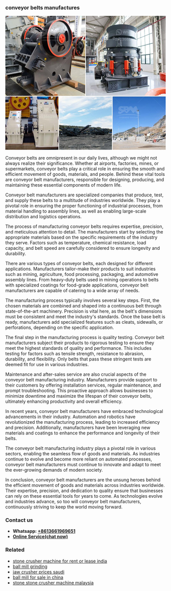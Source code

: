 <h3>conveyor belts manufactures</h3><img src='1708332659.jpg' alt=''><p>Conveyor belts are omnipresent in our daily lives, although we might not always realize their significance. Whether at airports, factories, mines, or supermarkets, conveyor belts play a critical role in ensuring the smooth and efficient movement of goods, materials, and people. Behind these vital tools are conveyor belt manufacturers, responsible for designing, producing, and maintaining these essential components of modern life.</p><p>Conveyor belt manufacturers are specialized companies that produce, test, and supply these belts to a multitude of industries worldwide. They play a pivotal role in ensuring the proper functioning of industrial processes, from material handling to assembly lines, as well as enabling large-scale distribution and logistics operations.</p><p>The process of manufacturing conveyor belts requires expertise, precision, and meticulous attention to detail. The manufacturers start by selecting the appropriate materials based on the specific requirements of the industry they serve. Factors such as temperature, chemical resistance, load capacity, and belt speed are carefully considered to ensure longevity and durability.</p><p>There are various types of conveyor belts, each designed for different applications. Manufacturers tailor-make their products to suit industries such as mining, agriculture, food processing, packaging, and automotive assembly lines. From heavy-duty belts used in mining operations to belts with specialized coatings for food-grade applications, conveyor belt manufacturers are capable of catering to a wide array of needs.</p><p>The manufacturing process typically involves several key steps. First, the chosen materials are combined and shaped into a continuous belt through state-of-the-art machinery. Precision is vital here, as the belt's dimensions must be consistent and meet the industry's standards. Once the base belt is ready, manufacturers add specialized features such as cleats, sidewalls, or perforations, depending on the specific application.</p><p>The final step in the manufacturing process is quality testing. Conveyor belt manufacturers subject their products to rigorous testing to ensure they meet the highest standards of quality and performance. This includes testing for factors such as tensile strength, resistance to abrasion, durability, and flexibility. Only belts that pass these stringent tests are deemed fit for use in various industries.</p><p>Maintenance and after-sales service are also crucial aspects of the conveyor belt manufacturing industry. Manufacturers provide support to their customers by offering installation services, regular maintenance, and prompt troubleshooting. This proactive approach allows businesses to minimize downtime and maximize the lifespan of their conveyor belts, ultimately enhancing productivity and overall efficiency.</p><p>In recent years, conveyor belt manufacturers have embraced technological advancements in their industry. Automation and robotics have revolutionized the manufacturing process, leading to increased efficiency and precision. Additionally, manufacturers have been leveraging new materials and coatings to enhance the performance and longevity of their belts.</p><p>The conveyor belt manufacturing industry plays a pivotal role in various sectors, enabling the seamless flow of goods and materials. As industries continue to evolve and become more reliant on automated processes, conveyor belt manufacturers must continue to innovate and adapt to meet the ever-growing demands of modern society.</p><p>In conclusion, conveyor belt manufacturers are the unsung heroes behind the efficient movement of goods and materials across industries worldwide. Their expertise, precision, and dedication to quality ensure that businesses can rely on these essential tools for years to come. As technologies evolve and industries advance, so too will conveyor belt manufacturers, continuously striving to keep the world moving forward.</p><h3>Contact us</h3><ul><li><strong>Whatsapp:&nbsp;<a href="https://wa.me/8613661969651">+8613661969651</a></strong></li><li><a href="https://swt.shibang-china.com/?git&amp;zhl&amp;conveyor belts manufactures"><strong>Online Service(chat now)</strong></a></li></ul><h3>Related</h3><ul><li><a href='stone crusher machine for rent or lease india.md'>stone crusher machine for rent or lease india</a></li><li><a href='ball mill grinding.md'>ball mill grinding</a></li><li><a href='jaw crusher prices saudi.md'>jaw crusher prices saudi</a></li><li><a href='ball mill for sale in china.md'>ball mill for sale in china</a></li><li><a href='stone stone crusher machine malaysia.md'>stone stone crusher machine malaysia</a></li></ul>